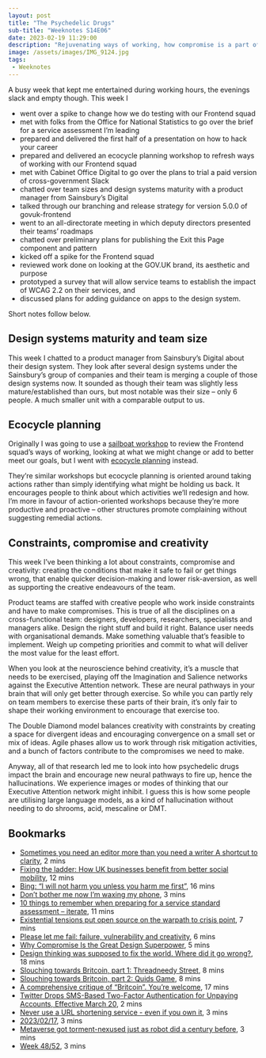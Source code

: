 ```yaml
---
layout: post
title: "The Psychedelic Drugs"
sub-title: "Weeknotes S14E06"
date: 2023-02-19 11:29:00
description: "Rejuvenating ways of working, how compromise is a part of creativity, and the size of design system teams."
image: /assets/images/IMG_9124.jpg
tags:
 - Weeknotes
---
```


A busy week that kept me entertained during working hours, the evenings slack and empty though. This week I

- went over a spike to change how we do testing with our Frontend squad
- met with folks from the Office for National Statistics to go over the brief for a service assessment I’m leading
- prepared and delivered the first half of a presentation on how to hack your career
- prepared and delivered an ecocycle planning workshop to refresh ways of working with our Frontend squad
- met with Cabinet Office Digital to go over the plans to trial a paid version of cross-government Slack
- chatted over team sizes and design systems maturity with a product manager from Sainsbury’s Digital
- talked through our branching and release strategy for version 5.0.0 of govuk-frontend
- went to an all-directorate meeting in which deputy directors presented their teams’ roadmaps
- chatted over preliminary plans for publishing the Exit this Page component and pattern
- kicked off a spike for the Frontend squad
- reviewed work done on looking at the GOV.UK brand, its aesthetic and purpose
- prototyped a survey that will allow service teams to establish the impact of WCAG 2.2 on their services, and
- discussed plans for adding guidance on apps to the design system.

Short notes follow below.

## Design systems maturity and team size

This week I chatted to a product manager from Sainsbury’s Digital about their design system. They look after several design systems under the Sainsbury’s group of companies and their team is merging a couple of those design systems now. It sounded as though their team was slightly less mature/established than ours, but most notable was their size – only 6 people. A much smaller unit with a comparable output to us.

## Ecocycle planning

Originally I was going to use a [sailboat workshop](https://miro.com/guides/retrospectives/how-to-run-sailboat-retrospective) to review the Frontend squad’s ways of working, looking at what we might change or add to better meet our goals, but I went with [ecocycle planning](https://www.liberatingstructures.com/31-ecocycle-planning/) instead. 

They’re similar workshops but ecocycle planning is oriented around taking actions rather than simply identifying what might be holding us back. It encourages people to think about which activities we’ll redesign and how. I’m more in favour of action-oriented workshops because they’re more productive and proactive – other structures promote complaining without suggesting remedial actions. 

## Constraints, compromise and creativity

This week I’ve been thinking a lot about constraints, compromise and creativity: creating the conditions that make it safe to fail or get things wrong, that enable quicker decision-making and lower risk-aversion, as well as supporting the creative endeavours of the team. 

Product teams are staffed with creative people who work inside constraints and have to make compromises. This is true of all the disciplines on a cross-functional team: designers, developers, researchers, specialists and managers alike. Design the right stuff and build it right. Balance user needs with organisational demands. Make something valuable that’s feasible to implement. Weigh up competing priorities and commit to what will deliver the most value for the least effort. 

When you look at the neuroscience behind creativity, it’s a muscle that needs to be exercised, playing off the Imagination and Salience networks against the Executive Attention network. These are neural pathways in your brain that will only get better through exercise. So while you can partly rely on team members to exercise these parts of their brain, it’s only fair to shape their working environment to encourage that exercise too.

The Double Diamond model balances creativity with constraints by creating a space for divergent ideas and encouraging convergence on a small set or mix of ideas. Agile phases allow us to work through risk mitigation activities, and a bunch of factors contribute to the compromises we need to make.

Anyway, all of that research led me to look into how psychedelic drugs impact the brain and encourage new neural pathways to fire up, hence the hallucinations. We experience images or modes of thinking that our Executive Attention network might inhibit. I guess this is how some people are utilising large language models, as a kind of hallucination without needing to do shrooms, acid, mescaline or DMT. 

## Bookmarks

- [Sometimes you need an editor more than you need a writer A shortcut to clarity](https://gilest.org/archive/sometimes-you-need-an-editor-more-than-you-need-a-writer), 2 mins
- [Fixing the ladder: How UK businesses benefit from better social mobility](https://www.mckinsey.com/industries/public-and-social-sector/our-insights/fixing-the-ladder-how-uk-businesses-benefit-from-better-social-mobility), 12 mins
- [Bing: “I will not harm you unless you harm me first”](https://simonwillison.net/2023/Feb/15/bing/), 16 mins
- [Don’t bother me now I’m waxing my phone](https://interconnected.org/home/2023/02/15/maintenance), 3 mins
- [10 things to remember when preparing for a service standard assessment – iterate](https://www.iterate.org.uk/10-things-to-remember-when-preparing-for-a-service-standard-assessment/), 11 mins
- [Existential tensions put open source on the warpath to crisis point](https://www.itpro.co.uk/development/open-source/370040/existential-tensions-put-open-source-on-the-warpath-to-crisis-point), 7 mins
- [Please let me fail: failure, vulnerability and creativity](https://uxdesign.cc/please-let-me-fail-failure-vulnerability-and-creativity-daccc41d7ac6), 6 mins
- [Why Compromise Is the Great Design Superpower](https://modus.medium.com/why-compromise-is-the-great-design-superpower-fa9c1653f4da), 5 mins
- [Design thinking was supposed to fix the world. Where did it go wrong?](https://www.technologyreview.com/2023/02/09/1067821/design-thinking-retrospective-what-went-wrong/), 18 mins
- [Slouching towards Britcoin, part 1: Threadneedy Street](https://www.ft.com/content/05921af7-6dbb-42ea-959e-9ddac4cadb1c), 8 mins
- [Slouching towards Britcoin, part 2: Quids Game](https://www.ft.com/content/8a97c300-ff33-401a-8f45-569515466977), 8 mins
- [A comprehensive critique of “Britcoin”. You’re welcome](https://the-blindspot.com/a-comprehensive-critique-of-britcoin-youre-welcome/), 17 mins
- [Twitter Drops SMS-Based Two-Factor Authentication for Unpaying Accounts, Effective March 20](https://pxlnv.com/linklog/twitter-sms-2fa/), 2 mins
- [Never use a URL shortening service - even if you own it](https://shkspr.mobi/blog/2023/02/never-use-a-url-shortening-service-even-if-you-own-it/), 3 mins
- [2023/02/17](https://blog.alistairuff.com/2023/02/17/2023-02-17/), 3 mins
- [Metaverse got torment-nexused just as robot did a century before](https://interconnected.org/home/2022/02/18/torment_nexus), 3 mins
- [Week 48/52](https://digitalbydefault.com/2023/02/17/week-48-52/), 3 mins
